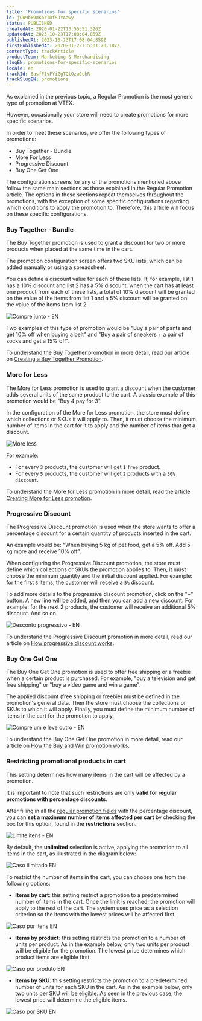 ```yaml
---
title: 'Promotions for specific scenarios'
id: jOu9b69mKbrTDfSJYAawy
status: PUBLISHED
createdAt: 2020-01-22T13:55:51.326Z
updatedAt: 2023-10-23T17:08:04.859Z
publishedAt: 2023-10-23T17:08:04.859Z
firstPublishedAt: 2020-01-22T15:01:20.187Z
contentType: trackArticle
productTeam: Marketing & Merchandising
slugEN: promotions-for-specific-scenarios
locale: en
trackId: 6asfF1vFYiZgTQtOzwJchR
trackSlugEN: promotions
---
```


As explained in the previous topic, a Regular Promotion is the most generic type of promotion at VTEX.

However, occasionally your store will need to create promotions for more specific scenarios.

In order to meet these scenarios, we offer the following types of promotions:

- Buy Together - Bundle
- More For Less
- Progressive Discount
- Buy One Get One

<div class="alert alert-info">
The configuration screens for any of the promotions mentioned above follow the same main sections as those explained in the Regular Promotion article. The options in these sections repeat themselves throughout the promotions, with the exception of some specific configurations regarding which conditions to apply the promotion to. Therefore, this article will focus on these specific configurations.
</div>

### Buy Together - Bundle

The Buy Together promotion is used to grant a discount for two or more products when placed at the same time in the cart.

The promotion configuration screen offers two SKU lists, which can be added manually or using a spreadsheet.

You can define a discount value for each of these lists. If, for example, list 1 has a 10% discount and list 2 has a 5% discount, when the cart has at least one product from each of these lists, a total of 10% discount will be granted on the value of the items from list 1 and a 5% discount will be granted on the value of the items from list 2.

![Compre junto - EN](https://images.ctfassets.net/alneenqid6w5/5BDhbniC14qWJbV6L8e3Kk/c7fdc229614791d92043d350ca5b1319/Screenshot_2020-06-24_https_lojadobreno_myvtex_com_4_.png)

Two examples of this type of promotion would be "Buy a pair of pants and get 10% off when buying a belt" and "Buy a pair of sneakers + a pair of socks and get a 15% off".

To understand the Buy Together promotion in more detail, read our article on <a href="https://help.vtex.com/en/tutorial/buy-together--tutorials_323">Creating a Buy Together Promotion</a>.

### More for Less

The More for Less promotion is used to grant a discount when the customer adds several units of the same product to the cart. A classic example of this promotion would be "Buy 4 pay for 3".

In the configuration of the More for Less promotion, the store must define which collections or SKUs it will apply to. Then, it must choose the minimum number of items in the cart for it to apply and the number of items that get a discount.

![More less](https://images.ctfassets.net/alneenqid6w5/5LQErZWrN4WyX8ZuIBEMPM/823b88ebf22ca83427e4c9c809d31d2e/More_less.png)

For example:
- For every `3` products, the customer will get `1` `free` product.
- For every `5` products, the customer will get `2` products with a `30%` `discount`.

To understand the More for Less promotion in more detail, read the article <a href="https://help.vtex.com/en/tutorial/creating-more-for-less-promotion--tutorials_325">Creating More for Less promotion</a>.

### Progressive Discount

The Progressive Discount promotion is used when the store wants to offer a percentage discount for a certain quantity of products inserted in the cart.

An example would be: “When buying 5 kg of pet food, get a 5% off. Add 5 kg more and receive 10% off”.

When configuring the Progressive Discount promotion, the store must define which collections or SKUs the promotion applies to. Then, it must choose the minimum quantity and the initial discount applied. For example: for the first `3` items, the customer will receive a `5%` discount.

To add more details to the progressive discount promotion, click on the "+" button. A new line will be added, and then you can add a new discount. For example: for the next 2 products, the customer will receive an additional 5% discount. And so on.

![Desconto progressivo - EN](https://images.ctfassets.net/alneenqid6w5/7qZXWf05OIow5vgX5eYulO/808c44fcd80666575444d3d9d6afd560/Screenshot_2020-06-24_https_lojadobreno_myvtex_com_6_.png)

To understand the Progressive Discount promotion in more detail, read our article on <a href="https://help.vtex.com/en/tutorial/progressive-discount--tutorials_324">How progressive discount works</a>.

### Buy One Get One

The Buy One Get One promotion is used to offer free shipping or a freebie when a certain product is purchased. For example, "buy a television and get free shipping" or "buy a video game and win a game".

The applied discount (free shipping or freebie) must be defined in the promotion's general data. Then the store must choose the collections or SKUs to which it will apply. Finally, you must define the minimum number of items in the cart for the promotion to apply.

![Compre um e leve outro - EN](https://images.ctfassets.net/alneenqid6w5/L17yG5ZAgaGnCuamDWLwk/141c68c306baa0b2bedec04ee3d0c894/Screenshot_2020-06-24_https_lojadobreno_myvtex_com_7_.png)

To understand the Buy One Get One promotion in more detail, read our article on <a href="https://help.vtex.com/en/tutorial/buy-and-win--tutorials_322">How the Buy and Win promotion works</a>.

### Restricting promotional products in cart

This setting determines how many items in the cart will be affected by a promotion. 

<div class="alert alert-warning">
It is important to note that such restrictions are only <strong>valid for regular promotions with percentage discounts</strong>.
</div>

After filling in all the [regular promotion fields](/en/tutorial/regular-promotion--tutorials_327) with the percentage discount, you can __set a maximum number of items affected per cart__ by checking the box for this option, found in the __restrictions__ section.

![Limite itens - EN](https://images.ctfassets.net/alneenqid6w5/1W6ZYterIepCud41XJr4UQ/98c764ea9fd40bd809d3b7bf55c7a313/Limite_itens_-_EN.png)

By default, the __unlimited__ selection is active, applying the promotion to all items in the cart, as illustrated in the diagram below:  

![Caso ilimitado EN](https://images.ctfassets.net/alneenqid6w5/3H9q2Ywy6uPZmQaff7LgO2/5f69462ef9ecf3d57817ad0fba44a337/Caso_ilimitado_EN.png)

To restrict the number of items in the cart, you can choose one from the following options:

- __Items by cart__: this setting restrict a promotion to a predetermined number of items in the cart. Once the limit is reached, the promotion will apply to the rest of the cart. The system uses price as a selection criterion so the items with the lowest prices will be affected first.

![Caso por itens EN](https://images.ctfassets.net/alneenqid6w5/2UUHQC3AZW5g0QzFouGw0u/f414491e89bbd9f08b96914243584be2/Caso_por_itens_EN.png)

- __Items by product__: this setting restricts the promotion to a number of units per product. As in the example below, only two units per product will be eligible for the promotion. The lowest price determines which product items are eligible first.   

![Caso por produto EN](https://images.ctfassets.net/alneenqid6w5/2WN8gDLFhTSjcpx16S3bjb/c4221f0b4901a7df2432d3951deec983/Caso_por_produto_EN.png)

- __Items by SKU__: this setting restricts the promotion to a predetermined number of units for each SKU in the cart. As in the example below, only two units per SKU will be eligible. As seen in the previous case, the lowest price will determine the eligible items. 

![Caso por SKU EN](https://images.ctfassets.net/alneenqid6w5/huuzHYSvrVxk2THs7zx2P/0a513d9fbd247797218c25089372c450/Caso_por_SKU_EN.png)
